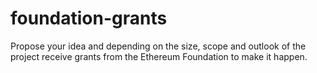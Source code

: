 # foundation-grants
Propose your idea and depending on the size, scope and outlook of the project receive grants from the Ethereum Foundation to make it happen.
